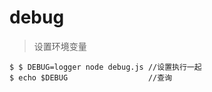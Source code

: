 # debug

> 设置环境变量

```
$ $ DEBUG=logger node debug.js //设置执行一起
$ echo $DEBUG                  //查询
```